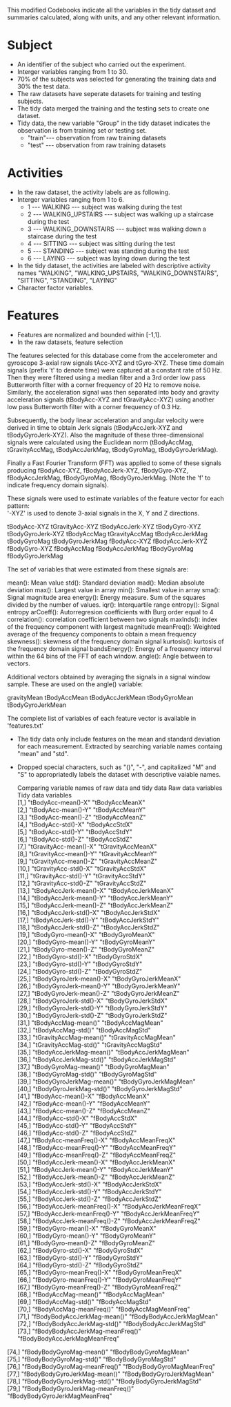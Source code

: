 This modified Codebooks indicate all the variables in the tidy dataset and summaries calculated, along with units, and any other relevant information.

# Subject
- An identifier of the subject who carried out the experiment.
- Interger variables ranging from 1 to 30.
- 70% of the subjects was selected for generating the training data and 30% the test data.
- The raw datasets have seperate datasets for training and testing subjects.
- The tidy data merged the training and the testing sets to create one dataset. 
- Tidy data, the new variable "Group" in the tidy dataset indicates the observation is from training set or testing set.
  - "train"--- observation from raw training datasets
  - "test" --- observation from raw training datasets

# Activities
- In the raw dataset, the activity labels are as following. 
- Interger variables ranging from 1 to 6.
  - 1 --- WALKING --- subject was walking during the test
  - 2 --- WALKING_UPSTAIRS --- subject was walking up a staircase during the test
  - 3 --- WALKING_DOWNSTAIRS --- subject was walking down a staircase during the test
  - 4 --- SITTING --- subject was sitting during the test
  - 5 --- STANDING --- subject was standing during the test
  - 6 --- LAYING --- subject was laying down during the test
- In the tidy dataset, the activities are labeled with descriptive activity names
  "WALKING", "WALKING_UPSTAIRS, "WALKING_DOWNSTAIRS", "SITTING", "STANDING", "LAYING"
- Character factor variables.
  
# Features
-  Features are normalized and bounded within [-1,1].
-  In the raw datasets, feature selection 

The features selected for this database come from the accelerometer and gyroscope 3-axial raw signals tAcc-XYZ and tGyro-XYZ. These time domain signals (prefix 't' to denote time) were captured at a constant rate of 50 Hz. Then they were filtered using a median filter and a 3rd order low pass Butterworth filter with a corner frequency of 20 Hz to remove noise. Similarly, the acceleration signal was then separated into body and gravity acceleration signals (tBodyAcc-XYZ and tGravityAcc-XYZ) using another low pass Butterworth filter with a corner frequency of 0.3 Hz. 

Subsequently, the body linear acceleration and angular velocity were derived in time to obtain Jerk signals (tBodyAccJerk-XYZ and tBodyGyroJerk-XYZ). Also the magnitude of these three-dimensional signals were calculated using the Euclidean norm (tBodyAccMag, tGravityAccMag, tBodyAccJerkMag, tBodyGyroMag, tBodyGyroJerkMag). 

Finally a Fast Fourier Transform (FFT) was applied to some of these signals producing fBodyAcc-XYZ, fBodyAccJerk-XYZ, fBodyGyro-XYZ, fBodyAccJerkMag, fBodyGyroMag, fBodyGyroJerkMag. (Note the 'f' to indicate frequency domain signals). 

These signals were used to estimate variables of the feature vector for each pattern:  
'-XYZ' is used to denote 3-axial signals in the X, Y and Z directions.

tBodyAcc-XYZ
tGravityAcc-XYZ
tBodyAccJerk-XYZ
tBodyGyro-XYZ
tBodyGyroJerk-XYZ
tBodyAccMag
tGravityAccMag
tBodyAccJerkMag
tBodyGyroMag
tBodyGyroJerkMag
fBodyAcc-XYZ
fBodyAccJerk-XYZ
fBodyGyro-XYZ
fBodyAccMag
fBodyAccJerkMag
fBodyGyroMag
fBodyGyroJerkMag

The set of variables that were estimated from these signals are: 

mean(): Mean value
std(): Standard deviation
mad(): Median absolute deviation 
max(): Largest value in array
min(): Smallest value in array
sma(): Signal magnitude area
energy(): Energy measure. Sum of the squares divided by the number of values. 
iqr(): Interquartile range 
entropy(): Signal entropy
arCoeff(): Autorregresion coefficients with Burg order equal to 4
correlation(): correlation coefficient between two signals
maxInds(): index of the frequency component with largest magnitude
meanFreq(): Weighted average of the frequency components to obtain a mean frequency
skewness(): skewness of the frequency domain signal 
kurtosis(): kurtosis of the frequency domain signal 
bandsEnergy(): Energy of a frequency interval within the 64 bins of the FFT of each window.
angle(): Angle between to vectors.

Additional vectors obtained by averaging the signals in a signal window sample. These are used on the angle() variable:

gravityMean
tBodyAccMean
tBodyAccJerkMean
tBodyGyroMean
tBodyGyroJerkMean

The complete list of variables of each feature vector is available in 'features.txt'

  - The tidy data only include features on the mean and standard deviation for each measurement. Extracted by searching variable names containg "mean" and "std".
  - Dropped special characters, such as "()", "-", and capitalized "M" and "S" to appropriatedly labels the dataset with descriptive vaiable names.

    Comparing variable names of raw data and tidy data
      Raw data variables              Tidy data variables                          
 [1,] "tBodyAcc-mean()-X"               "tBodyAccMeanX"               
 [2,] "tBodyAcc-mean()-Y"               "tBodyAccMeanY"               
 [3,] "tBodyAcc-mean()-Z"               "tBodyAccMeanZ"               
 [4,] "tBodyAcc-std()-X"                "tBodyAccStdX"                
 [5,] "tBodyAcc-std()-Y"                "tBodyAccStdY"                
 [6,] "tBodyAcc-std()-Z"                "tBodyAccStdZ"                
 [7,] "tGravityAcc-mean()-X"            "tGravityAccMeanX"            
 [8,] "tGravityAcc-mean()-Y"            "tGravityAccMeanY"            
 [9,] "tGravityAcc-mean()-Z"            "tGravityAccMeanZ"            
[10,] "tGravityAcc-std()-X"             "tGravityAccStdX"             
[11,] "tGravityAcc-std()-Y"             "tGravityAccStdY"             
[12,] "tGravityAcc-std()-Z"             "tGravityAccStdZ"             
[13,] "tBodyAccJerk-mean()-X"           "tBodyAccJerkMeanX"           
[14,] "tBodyAccJerk-mean()-Y"           "tBodyAccJerkMeanY"           
[15,] "tBodyAccJerk-mean()-Z"           "tBodyAccJerkMeanZ"           
[16,] "tBodyAccJerk-std()-X"            "tBodyAccJerkStdX"            
[17,] "tBodyAccJerk-std()-Y"            "tBodyAccJerkStdY"            
[18,] "tBodyAccJerk-std()-Z"            "tBodyAccJerkStdZ"            
[19,] "tBodyGyro-mean()-X"              "tBodyGyroMeanX"              
[20,] "tBodyGyro-mean()-Y"              "tBodyGyroMeanY"              
[21,] "tBodyGyro-mean()-Z"              "tBodyGyroMeanZ"              
[22,] "tBodyGyro-std()-X"               "tBodyGyroStdX"               
[23,] "tBodyGyro-std()-Y"               "tBodyGyroStdY"               
[24,] "tBodyGyro-std()-Z"               "tBodyGyroStdZ"               
[25,] "tBodyGyroJerk-mean()-X"          "tBodyGyroJerkMeanX"          
[26,] "tBodyGyroJerk-mean()-Y"          "tBodyGyroJerkMeanY"          
[27,] "tBodyGyroJerk-mean()-Z"          "tBodyGyroJerkMeanZ"          
[28,] "tBodyGyroJerk-std()-X"           "tBodyGyroJerkStdX"           
[29,] "tBodyGyroJerk-std()-Y"           "tBodyGyroJerkStdY"           
[30,] "tBodyGyroJerk-std()-Z"           "tBodyGyroJerkStdZ"           
[31,] "tBodyAccMag-mean()"              "tBodyAccMagMean"             
[32,] "tBodyAccMag-std()"               "tBodyAccMagStd"              
[33,] "tGravityAccMag-mean()"           "tGravityAccMagMean"          
[34,] "tGravityAccMag-std()"            "tGravityAccMagStd"           
[35,] "tBodyAccJerkMag-mean()"          "tBodyAccJerkMagMean"         
[36,] "tBodyAccJerkMag-std()"           "tBodyAccJerkMagStd"          
[37,] "tBodyGyroMag-mean()"             "tBodyGyroMagMean"            
[38,] "tBodyGyroMag-std()"              "tBodyGyroMagStd"             
[39,] "tBodyGyroJerkMag-mean()"         "tBodyGyroJerkMagMean"        
[40,] "tBodyGyroJerkMag-std()"          "tBodyGyroJerkMagStd"         
[41,] "fBodyAcc-mean()-X"               "fBodyAccMeanX"               
[42,] "fBodyAcc-mean()-Y"               "fBodyAccMeanY"               
[43,] "fBodyAcc-mean()-Z"               "fBodyAccMeanZ"               
[44,] "fBodyAcc-std()-X"                "fBodyAccStdX"                
[45,] "fBodyAcc-std()-Y"                "fBodyAccStdY"                
[46,] "fBodyAcc-std()-Z"                "fBodyAccStdZ"                
[47,] "fBodyAcc-meanFreq()-X"           "fBodyAccMeanFreqX"           
[48,] "fBodyAcc-meanFreq()-Y"           "fBodyAccMeanFreqY"           
[49,] "fBodyAcc-meanFreq()-Z"           "fBodyAccMeanFreqZ"           
[50,] "fBodyAccJerk-mean()-X"           "fBodyAccJerkMeanX"           
[51,] "fBodyAccJerk-mean()-Y"           "fBodyAccJerkMeanY"           
[52,] "fBodyAccJerk-mean()-Z"           "fBodyAccJerkMeanZ"           
[53,] "fBodyAccJerk-std()-X"            "fBodyAccJerkStdX"            
[54,] "fBodyAccJerk-std()-Y"            "fBodyAccJerkStdY"            
[55,] "fBodyAccJerk-std()-Z"            "fBodyAccJerkStdZ"            
[56,] "fBodyAccJerk-meanFreq()-X"       "fBodyAccJerkMeanFreqX"       
[57,] "fBodyAccJerk-meanFreq()-Y"       "fBodyAccJerkMeanFreqY"       
[58,] "fBodyAccJerk-meanFreq()-Z"       "fBodyAccJerkMeanFreqZ"       
[59,] "fBodyGyro-mean()-X"              "fBodyGyroMeanX"              
[60,] "fBodyGyro-mean()-Y"              "fBodyGyroMeanY"              
[61,] "fBodyGyro-mean()-Z"              "fBodyGyroMeanZ"              
[62,] "fBodyGyro-std()-X"               "fBodyGyroStdX"               
[63,] "fBodyGyro-std()-Y"               "fBodyGyroStdY"               
[64,] "fBodyGyro-std()-Z"               "fBodyGyroStdZ"               
[65,] "fBodyGyro-meanFreq()-X"          "fBodyGyroMeanFreqX"          
[66,] "fBodyGyro-meanFreq()-Y"          "fBodyGyroMeanFreqY"          
[67,] "fBodyGyro-meanFreq()-Z"          "fBodyGyroMeanFreqZ"          
[68,] "fBodyAccMag-mean()"              "fBodyAccMagMean"             
[69,] "fBodyAccMag-std()"               "fBodyAccMagStd"              
[70,] "fBodyAccMag-meanFreq()"          "fBodyAccMagMeanFreq"         
[71,] "fBodyBodyAccJerkMag-mean()"      "fBodyBodyAccJerkMagMean"     
[72,] "fBodyBodyAccJerkMag-std()"       "fBodyBodyAccJerkMagStd"      
[73,] "fBodyBodyAccJerkMag-meanFreq()"  "fBodyBodyAccJerkMagMeanFreq"

[74,] "fBodyBodyGyroMag-mean()"         "fBodyBodyGyroMagMean"        
[75,] "fBodyBodyGyroMag-std()"          "fBodyBodyGyroMagStd"         
[76,] "fBodyBodyGyroMag-meanFreq()"     "fBodyBodyGyroMagMeanFreq"    
[77,] "fBodyBodyGyroJerkMag-mean()"     "fBodyBodyGyroJerkMagMean"    
[78,] "fBodyBodyGyroJerkMag-std()"      "fBodyBodyGyroJerkMagStd"     
[79,] "fBodyBodyGyroJerkMag-meanFreq()" "fBodyBodyGyroJerkMagMeanFreq"
